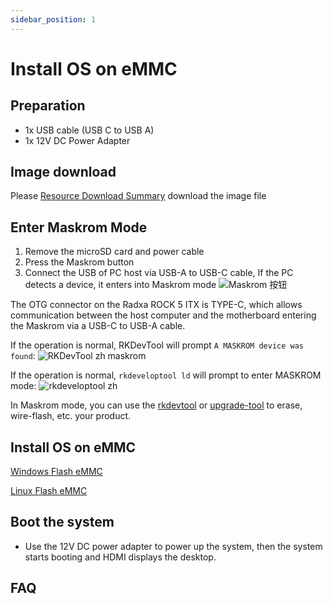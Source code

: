 ```yaml
---
sidebar_position: 1
---
```


# Install OS on eMMC

## Preparation

- 1x USB cable (USB C to USB A)
- 1x 12V DC Power Adapter

## Image download

Please [Resource Download Summary](/rock5/rock5itx/getting-started/download.md) download the image file

## Enter Maskrom Mode

1. Remove the microSD card and power cable
2. Press the Maskrom button
3. Connect the USB of PC host via USB-A to USB-C cable, If the PC detects a device, it enters into Maskrom mode
   ![Maskrom 按钮](/img/rock5itx/rock5itx-maskrom.webp)

The OTG connector on the Radxa ROCK 5 ITX is TYPE-C, which allows communication between the host computer and the motherboard entering the Maskrom via a USB-C to USB-A cable.

If the operation is normal, RKDevTool will prompt `A MASKROM device was found`:
![RKDevTool zh maskrom](/img/configuration/rkdevtool-zh-maskrom.webp)

If the operation is normal, `rkdeveloptool ld` will prompt to enter MASKROM mode:
![rkdeveloptool zh](/img/rock5itx/rock5itx-rkdeveloptool.webp)

In Maskrom mode, you can use the [rkdevtool](rkdevtool) or [upgrade-tool](upgrade-tool) to erase, wire-flash, etc. your product.

## Install OS on eMMC

[Windows Flash eMMC](rkdevtool)

[Linux Flash eMMC](rkdeveloptool)

## Boot the system

- Use the 12V DC power adapter to power up the system, then the system starts booting and HDMI displays the desktop.

## FAQ
